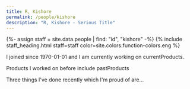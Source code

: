 ```yaml
---
title: R, Kishore
permalink: /people/kishore
description: "R, Kishore - Serious Title"
---
```


{%- assign staff = site.data.people | find: "id", "kishore" -%}
{% include staff_heading.html staff=staff color=site.colors.function-colors.eng %}

<p>I joined since 1970-01-01 and I am currently working on currentProducts.</p>

<p>Products I worked on before include pastProducts</p>

<p>Three things I've done recently which I'm proud of are...</p>

